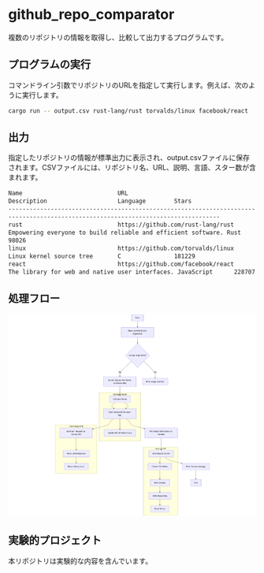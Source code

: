 # github_repo_comparator

複数のリポジトリの情報を取得し、比較して出力するプログラムです。

## プログラムの実行

コマンドライン引数でリポジトリのURLを指定して実行します。例えば、次のように実行します。

```bash
cargo run -- output.csv rust-lang/rust torvalds/linux facebook/react
```

## 出力

指定したリポジトリの情報が標準出力に表示され、output.csvファイルに保存されます。CSVファイルには、リポジトリ名、URL、説明、言語、スター数が含まれます。

```
Name                           URL                                                Description                    Language        Stars
----------------------------------------------------------------------------------------------------------------------------------
rust                           https://github.com/rust-lang/rust                  Empowering everyone to build reliable and efficient software. Rust            98026   
linux                          https://github.com/torvalds/linux                  Linux kernel source tree       C               181229
react                          https://github.com/facebook/react                  The library for web and native user interfaces. JavaScript      228707
```

## 処理フロー

![処理フロー](/doc/mermaid-diagram-2024-10-30-223631.png)


## 実験的プロジェクト

本リポジトリは実験的な内容を含んでいます。

